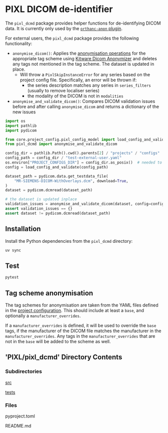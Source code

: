 # PIXL DICOM de-identifier

The `pixl_dcmd` package provides helper functions for de-identifying DICOM data. It is currently
only used by the [`orthanc-anon` plugin](../orthanc/orthanc-anon/plugin/pixl.py).

For external users, the `pixl_dcmd` package provides the following functionality:

- `anonymise_dicom()`: Applies the [anonymisation operations](#tag-scheme-anonymisation) 
   for the appropriate tag scheme using [Kitware Dicom Anonymizer](https://github.com/KitwareMedical/dicom-anonymizer)
   and deletes any tags not mentioned in the tag scheme. The dataset is updated in place.
     - Will throw a `PixlSkipInstanceError` for any series based on the project config file. Specifically, an error
       will be thrown if:
       - the series description matches any series in `series_filters` (usually to remove localiser series)
       - the modality of the DICOM is not in `modalities`
- `anonymise_and_validate_dicom()`: Compares DICOM validation issues before and after calling `anonymise_dicom`
  and returns a dictionary of the new issues

```python
import os
import pathlib
import pydicom

from core.project_config.pixl_config_model import load_config_and_validate
from pixl_dcmd import anonymise_and_validate_dicom

config_dir = pathlib.Path().cwd().parents[2] / "projects" / "configs"
config_path = config_dir / "test-external-user.yaml"
os.environ["PROJECT_CONFIGS_DIR"] = config_dir.as_posix()  # needed to validate config
config = load_config_and_validate(config_path)

dataset_path = pydicom.data.get_testdata_file(
    "MR-SIEMENS-DICOM-WithOverlays.dcm", download=True,
)
dataset = pydicom.dcmread(dataset_path)

# the dataset is updated inplace
validation_issues = anonymise_and_validate_dicom(dataset, config=config)
assert validation_issues == {}
assert dataset != pydicom.dcmread(dataset_path)
```

## Installation

Install the Python dependencies from the `pixl_dcmd` directory:

```bash
uv sync
```

## Test

```bash
pytest
```

## Tag scheme anonymisation

The tag schemes for anonymisation are taken from the YAML files defined in the
[project configuration](../README.md#the-config-YAML-file). This should include at least a `base`,
and optionally a `manufacturer_overrides`.

If a `manufacturer_overrides` is defined, it will be used to override the `base` tags, if the
manufacturer of the DICOM file matches the manufacturer in the `manufacturer_overrides`. Any tags
in the `manufacturer_overrides` that are not in the `base` will be added to the scheme as well.

## 'PIXL/pixl_dcmd' Directory Contents

### Subdirectories

[src](./src/README.md)

[tests](./tests/README.md)

### Files

pyproject.toml

README.md

